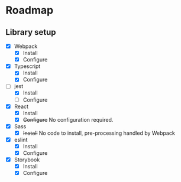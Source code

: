 # Roadmap

## Library setup
-[X] Webpack
    - [x] Install
    - [X] Configure
-[X] Typescript
    - [X] Install
    - [X] Configure
-[ ] jest
    - [X] Install
    - [ ] Configure
-[X] React
    - [X] Install
    - [X] ~~Configure~~ No configuration required.
-[X] Sass
    - [X] ~~Install~~ No code to install, pre-processing handled by Webpack
-[X] eslint
    - [X] Install
    - [X] Configure
-[X] Storybook
    - [X] Install
    - [X] Configure